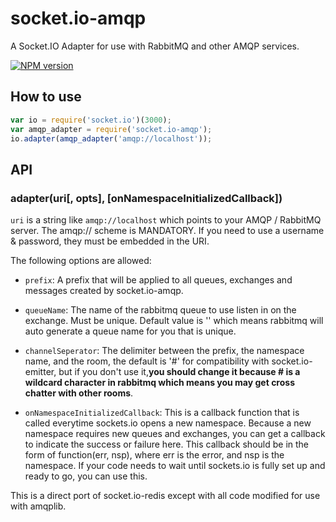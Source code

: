 # socket.io-amqp

A Socket.IO Adapter for use with RabbitMQ and other AMQP services.

[![NPM version](https://badge.fury.io/js/socket.io-amqp.svg)](http://badge.fury.io/js/socket.io-amqp)

## How to use

```js
var io = require('socket.io')(3000);
var amqp_adapter = require('socket.io-amqp');
io.adapter(amqp_adapter('amqp://localhost'));
```
## API

### adapter(uri[, opts], [onNamespaceInitializedCallback])

`uri` is a string like `amqp://localhost` which points to your AMQP / RabbitMQ server.
The amqp:// scheme is MANDATORY. If you need to use a username & password, they must
be embedded in the URI.

The following options are allowed:

- `prefix`: A prefix that will be applied to all queues, exchanges and messages created by socket.io-amqp.

- `queueName`: The name of the rabbitmq queue to use listen in on the exchange. Must be unique. Default value is '' which means rabbitmq will auto generate a queue name for you that is unique.

- `channelSeperator`: The delimiter between the prefix, the namespace name, and the room, the default is '#' for compatibility with socket.io-emitter, but if you don't use it,**you should change it because # is a wildcard character in rabbitmq which means you may get cross chatter with other rooms**.

- `onNamespaceInitializedCallback`: This is a callback function that is called everytime sockets.io opens a new namespace. Because a new namespace requires new queues and exchanges, you can get a callback to indicate the success or failure here. This callback should be in the form of function(err, nsp), where err is the error, and nsp is the namespace. If your code needs to wait until sockets.io is fully set up and ready to go, you can use this.


This is a direct port of socket.io-redis except with all code modified for use with amqplib.


